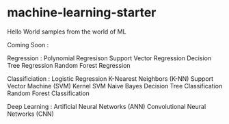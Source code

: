 # machine-learning-starter
 Hello World samples from the world of ML

Coming Soon :

Regression :
Polynomial Regresison
Support Vector Regression
Decision Tree Regression
Random Forest Regression

Classificiation :
Logistic Regression
K-Nearest Neighbors (K-NN)
Support Vector Machine (SVM)
Kernel SVM
Naive Bayes
Decision Tree Classification
Random Forest Classification

Deep Learning :
Artificial Neural Networks (ANN)
Convolutional Neural Networks (CNN)
